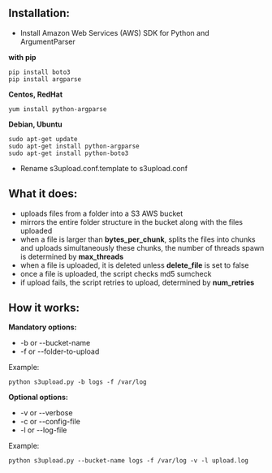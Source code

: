 ## Installation:

* Install Amazon Web Services (AWS) SDK for Python and ArgumentParser

__with pip__
```
pip install boto3
pip install argparse
```

__Centos, RedHat__
```
yum install python-argparse
```

__Debian, Ubuntu__
```
sudo apt-get update
sudo apt-get install python-argparse
sudo apt-get install python-boto3
```

* Rename s3upload.conf.template to s3upload.conf


## What it does:

* uploads files from a folder into a S3 AWS bucket
* mirrors the entire folder structure in the bucket along with the files uploaded
* when a file is larger than __bytes_per_chunk__, splits the files into chunks and uploads simultaneously these chunks,
the number of threads spawn is determined by __max_threads__
* when a file is uploaded, it is deleted unless __delete_file__ is set to false
* once a file is uploaded, the script checks md5 sumcheck
* if upload fails, the script retries to upload, determined by __num_retries__

## How it works:

__Mandatory options:__
* -b or --bucket-name
* -f or --folder-to-upload

Example:
```
python s3upload.py -b logs -f /var/log
```

__Optional options:__
* -v or --verbose
* -c or --config-file
* -l or --log-file

Example:
```
python s3upload.py --bucket-name logs -f /var/log -v -l upload.log
```
